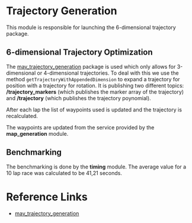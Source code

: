 # Trajectory Generation

This module is responsible for launching the 6-dimensional trajectory package.

## 6-dimensional Trajectory Optimization

The [mav_trajectory_generation][mav_trajectory_generation] package is used which only allows for 3-dimensional or 4-dimensional trajectories. To deal with this we use the method `getTrajectoryWithAppendedDimension` to expand a trajectory for position with a trajectory for rotation. It is publishing two different topics: **/trajectory_markers** (which publishes the marker array of the trajectory) and **/trajectory** (which publishes the trajectory poynomial).

After each lap the list of waypoints used is updated and the trajectory is recalculated. 

The waypoints are updated from the service provided by the **map_generation** module. 

## Benchmarking

The benchmarking is done by the **timing** module. The average value for a 10 lap race was calculated to be 41,21 seconds.

# Reference Links

- [mav_trajectory_generation][mav_trajectory_generation]

[mav_trajectory_generation]: https://github.com/ethz-asl/mav_trajectory_generation
